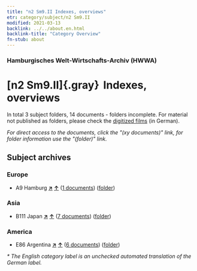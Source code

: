 ```yaml
---
title: "n2 Sm9.II Indexes, overviews"
etr: category/subject/n2 Sm9.II
modified: 2021-03-13
backlink: ../../about.en.html
backlink-title: "Category Overview"
fn-stub: about
---
```


### Hamburgisches Welt-Wirtschafts-Archiv (HWWA)
# [n2 Sm9.II]{.gray}&#8201; Indexes, overviews&#160; 





In total 3 subject folders, 14 documents - folders incomplete.
For material not published as folders, please check the [digitized films](/film/h1_sh) (in German).

_For direct access to the documents, click the "(xy documents)" link, for folder information use the "(folder)" link._

## Subject archives



### Europe

- A9 Hamburg [**&nearr;**](../../../geo/i/140905/about.en.html "Hamburg (all folders)") [**&uarr;**](../../../geo/about.en.html#A9 "Country category system") (<a href="https://pm20.zbw.eu/dfgview/sh/140905,144983" title="about: Hamburg : Indexes, overviews" target="_blank">1 documents</a>) ([folder](http://purl.org/pressemappe20/folder/sh/140905,144983))

### Asia

- B111 Japan [**&nearr;**](../../../geo/i/141272/about.en.html "Japan (all folders)") [**&uarr;**](../../../geo/about.en.html#B111 "Country category system") (<a href="https://pm20.zbw.eu/dfgview/sh/141272,144983" title="about: Japan : Indexes, overviews" target="_blank">7 documents</a>) ([folder](http://purl.org/pressemappe20/folder/sh/141272,144983))

### America

- E86 Argentina [**&nearr;**](../../../geo/i/141692/about.en.html "Argentina (all folders)") [**&uarr;**](../../../geo/about.en.html#E86 "Country category system") (<a href="https://pm20.zbw.eu/dfgview/sh/141692,144983" title="about: Argentina : Indexes, overviews" target="_blank">6 documents</a>) ([folder](http://purl.org/pressemappe20/folder/sh/141692,144983))


_* The English category label is an unchecked automated translation of the German label._

